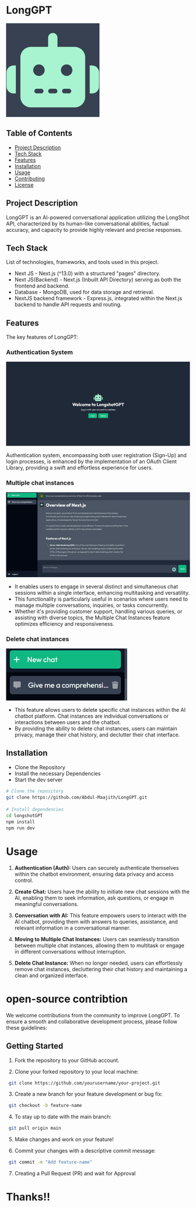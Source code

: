 # LongGPT

![LongGPT](./public/favicon.png)

## Table of Contents

- [Project Description](#project-description)
- [Tech Stack](#tech-stack)
- [Features](#features)
- [Installation](#installation)
- [Usage](#usage)
- [Contributing](#contributing)
- [License](#license)

## Project Description

LongGPT is an AI-powered conversational application utilizing the LongShot API, characterized by its human-like conversational abilities, factual accuracy, and capacity to provide highly relevant and precise responses.

## Tech Stack

List of technologies, frameworks, and tools used in this project.

- Next JS - Next.js (^13.0) with a structured "pages" directory.
- Next JS(Backend) - Next.js (Inbuilt API Directory) serving as both the frontend and backend.
- Database - MongoDB, used for data storage and retrieval.
- NextJS backend framework - Express.js, integrated within the Next.js backend to handle API requests and routing.

## Features

The key features of LongGPT:

### Authentication System

![Authentication System](./public/LongshotGPTAuthScreen.png)

Authentication system, encompassing both user registration (Sign-Up) and login processes, is enhanced by the implementation of an OAuth Client Library, providing a swift and effortless experience for users.

### Multiple chat instances

![Multiple chat instances](./public/LongshotGPTChatScreen.png)

 - It enables users to engage in several distinct and simultaneous chat sessions within a single interface, enhancing multitasking and versatility. 
 - This functionality is particularly useful in scenarios where users need to manage multiple conversations, inquiries, or tasks concurrently. 
 - Whether it's providing customer support, handling various queries, or assisting with diverse topics, the Multiple Chat Instances feature optimizes efficiency and responsiveness.

 ### Delete chat instances

 ![Delete chat instances](./public/LongshotGPTDeleteChat.png)

 - This feature allows users to delete specific chat instances within the AI chatbot platform. Chat instances are individual conversations or interactions between users and the chatbot. 
 - By providing the ability to delete chat instances, users can maintain privacy, manage their chat history, and declutter their chat interface.

## Installation

- Clone the Repository
- Install the necessary Dependencies
- Start the dev server

```bash
# Clone the repository
git clone https://github.com/Abdul-Maajith/LongGPT.git

# Install dependencies
cd longshotGPT
npm install
npm run dev
```

# Usage
1. **Authentication (Auth):** Users can securely authenticate themselves within the chatbot environment, ensuring data privacy and access control.

2. **Create Chat:** Users have the ability to initiate new chat sessions with the AI, enabling them to seek information, ask questions, or engage in meaningful conversations.

3. **Conversation with AI:** This feature empowers users to interact with the AI chatbot, providing them with answers to queries, assistance, and relevant information in a conversational manner.

4. **Moving to Multiple Chat Instances:** Users can seamlessly transition between multiple chat instances, allowing them to multitask or engage in different conversations without interruption.

5. **Delete Chat Instance:** When no longer needed, users can effortlessly remove chat instances, decluttering their chat history and maintaining a clean and organized interface.

# open-source contribtion
We welcome contributions from the community to improve LongGPT. To ensure a smooth and collaborative development process, please follow these guidelines:

## Getting Started

1. Fork the repository to your GitHub account.

2. Clone your forked repository to your local machine:

```bash
 git clone https://github.com/yourusername/your-project.git
```

3. Create a new branch for your feature development or bug fix:

```bash
 git checkout -b feature-name
```

4. To stay up to date with the main branch:

```bash
 git pull origin main
```

5. Make changes and work on your feature!

6. Commit your changes with a descriptive commit message:

```bash
 git commit -m "Add feature-name"
```

7. Creating a Pull Request (PR) and wait for Approval

# Thanks!!
